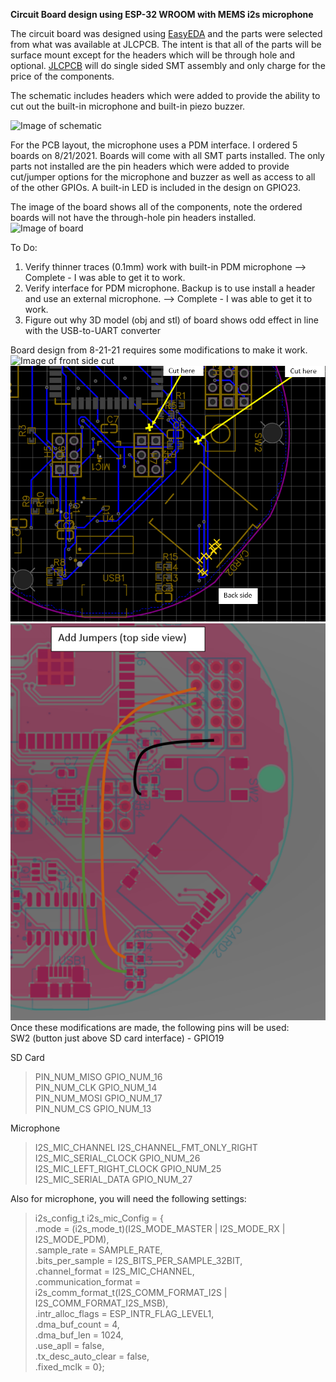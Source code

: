 **Circuit Board design using ESP-32 WROOM with MEMS i2s microphone**

The circuit board was designed using [EasyEDA](https://www.EasyEDA.com/) and the parts were selected from what was available at JLCPCB.  The intent is that all of the parts will be surface mount except for the headers which will be through hole and optional.  [JLCPCB](https://jlcpcb.com/) will do single sided SMT assembly and only charge for the price of the components.

The schematic includes headers which were added to provide the ability to cut out the built-in microphone and built-in piezo buzzer.

![Image of schematic](Schematic_HeyRickover_2021-08-21.png "Schematic")

For the PCB layout, the microphone uses a PDM interface.  I ordered 5 boards on 8/21/2021.  Boards will come with all SMT parts installed.  The only parts not installed are the pin headers which were added to provide cut/jumper options for the microphone and buzzer as well as access to all of the other GPIOs.  A built-in LED is included in the design on GPIO23.

The image of the board shows all of the components, note the ordered boards will not have the through-hole pin headers installed.  ![Image of board](PCB_HeyRickover_2021-08-21.png "Board") 

To Do:
1. Verify thinner traces (0.1mm) work with built-in PDM microphone  --> Complete - I was able to get it to work.
2. Verify interface for PDM microphone.  Backup is to use install a header and use an external microphone.  --> Complete - I was able to get it to work.
3. Figure out why 3D model (obj and stl) of board shows odd effect in line with the USB-to-UART converter

Board design from 8-21-21 requires some modifications to make it work.
![Image of front side cut](FrontSideCut.png.png "Front Side Cut")
![Image of back side cuts](BackSideCuts.png "Back Side Cuts")
![Image of front side jumpers](JumperAdds.png "Front Side Jumpers")
<br>
Once these modifications are made, the following pins will be used:<br>
SW2 (button just above SD card interface) - GPIO19<br>

SD Card<br>

>  PIN_NUM_MISO GPIO_NUM_16<br>
>  PIN_NUM_CLK GPIO_NUM_14<br>
>  PIN_NUM_MOSI GPIO_NUM_17<br>
>  PIN_NUM_CS GPIO_NUM_13<br>
	
Microphone<br>

>  I2S_MIC_CHANNEL I2S_CHANNEL_FMT_ONLY_RIGHT<br>
>  I2S_MIC_SERIAL_CLOCK GPIO_NUM_26<br>
>  I2S_MIC_LEFT_RIGHT_CLOCK GPIO_NUM_25<br>
>  I2S_MIC_SERIAL_DATA GPIO_NUM_27<br>

Also for microphone, you will need the following settings:<br>

>i2s_config_t i2s_mic_Config = {<br>
>    .mode = (i2s_mode_t)(I2S_MODE_MASTER | I2S_MODE_RX | I2S_MODE_PDM),<br>
>    .sample_rate = SAMPLE_RATE,<br>
>    .bits_per_sample = I2S_BITS_PER_SAMPLE_32BIT,<br>
>    .channel_format = I2S_MIC_CHANNEL,<br>
>    .communication_format = i2s_comm_format_t(I2S_COMM_FORMAT_I2S | I2S_COMM_FORMAT_I2S_MSB),<br>
>    .intr_alloc_flags = ESP_INTR_FLAG_LEVEL1,<br>
>    .dma_buf_count = 4,<br>
>    .dma_buf_len = 1024,<br>
>    .use_apll = false,<br>
>    .tx_desc_auto_clear = false,<br>
>    .fixed_mclk = 0};<br>




